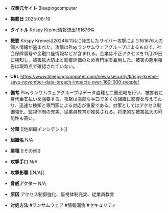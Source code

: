 - **収集元サイト**
Bleepingcomputer

- **掲載日**
2025-06-19

- **タイトル**
Krispy Kreme情報流出161676件

- **概要**
Krispy Kremeは2024年11月に発生したサイバー攻撃により161676人の個人情報が盗まれた。攻撃はPlayランサムウェアグループによるもので、社会保障番号や金融口座情報などが含まれる。企業は不正アクセスを11月29日に検知し、被害拡大防止と影響評価のため専門家を雇用した。被害の悪用報告は現時点で確認されていない。

- **URL**
https://www.bleepingcomputer.com/news/security/krispy-kreme-says-november-data-breach-impacts-over-160-000-people/

- **備考**
Playランサムウェアグループはデータ盗難と二重恐喝を行い、被害者に身代金支払いを強要する。攻撃は高度な手口で多くの組織に影響を与えており、迅速な検知と専門家による対応が重要である。対策としてはアクセス制御強化、監視体制の充実、従業員教育が推奨される。将来的な被害拡大の可能性も高い。

- **分類**
[[他組織インシデント]]

- **組織名**
N/A

- **業種**
[[その他]]

- **攻撃手口**
N/A

- **攻撃影響**
[[N/A]]

- **脅威アクター**
N/A

- **原因**
アクセス制御強化、監視体制充実、従業員教育

- **対処方法**
#ランサムウェア #情報漏洩 #セキュリティ
